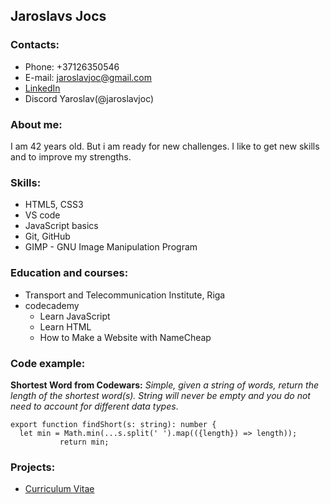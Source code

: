 
## Jaroslavs Jocs

### Contacts:
- Phone: +37126350546
- E-mail: jaroslavjoc@gmail.com
- [LinkedIn](https://www.linkedin.com/in/jaroslav-joc-b3a623222/)
- Discord Yaroslav(@jaroslavjoc)

### About me:
I am 42 years old. But i am ready for new challenges. I like to get new skills and to improve my strengths.

### Skills:
- HTML5, CSS3
- VS code
- JavaScript basics
- Git, GitHub
- GIMP - GNU Image Manipulation Program

### Education and courses:
- Transport and Telecommunication Institute, Riga
- codecademy
    - Learn JavaScript
    - Learn HTML
    - How to Make a Website with NameCheap

### Code example:
**Shortest Word from Codewars:** *Simple, given a string of words, return the length of the shortest word(s).
String will never be empty and you do not need to account for different data types*.

```
export function findShort(s: string): number {
  let min = Math.min(...s.split(' ').map(({length}) => length));
           return min;
```

### Projects:
- [Curriculum Vitae](https://jaroslavjoc.github.io/rsschool-cv/cv)